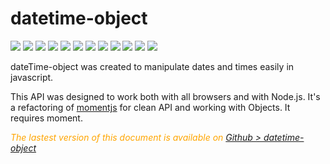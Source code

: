 
# datetime-object

<div style="display:inline">
      <a target="_blank" title="build" href="https://travis-ci.org/Sylvain59650/datetime-object"><img src="https://travis-ci.org/Sylvain59650/datetime-object.png?branch=master" /></a>
      <a target="_blank" title="version" href="https://www.npmjs.com/package/datetime-object"><img src="https://img.shields.io/npm/v/datetime-object.svg" /></a>
      <a target="_blank" title="package" href="https://github.com/Sylvain59650/datetime-object"><img src="https://img.shields.io/github/package-json/v/Sylvain59650/datetime-object.svg" /></a>
      <a target="_blank" title="dependencies" href="https://david-dm.org/Sylvain59650/datetime-object"><img src="https://img.shields.io/david/Sylvain59650/datetime-object.svg" /></a>
      <a target="_blank" title="dependencies graph" href="http://npm.anvaka.com/#/view/2d/datetime-object"><img src="https://img.shields.io/badge/dependencies-graph-blue.svg" /></a>
      <img src="https://img.shields.io/bundlephobia/min/datetime-object.svg" />
      <img src="https://img.shields.io/badge/eslint-ok-blue.svg" />
      <a target="_blank" title="tests" href="https://sylvain59650.github.io/datetime-object/"><img src="https://img.shields.io/badge/tests-passing-brightgreen.svg" /></a>
           <a target="_blank" title="downloads" href="https://www.jsdelivr.com/package/npm/datetime-object"><img src="https://data.jsdelivr.com/v1/package/npm/datetime-object/badge" /></a>
    <a target="_blank" title="cdn" href="https://cdn.jsdelivr.net/npm/datetime-object/distrib/datetime-object.min.js"><img src="https://img.shields.io/badge/cdn-jsdeliv-black.svg" /></a>
      <img src="https://img.shields.io/npm/l/datetime-object.svg" />
      <img src="https://hits.dwyl.com/Sylvain59650/datetime-object.svg" />
    </div>

dateTime-object  was created to manipulate dates and times easily in javascript.

This API was designed to work both with all browsers and with Node.js.
It's a refactoring of [momentjs](https://momentjs.com/) for clean API and working with Objects.
It requires moment.


 <div class="Note" style="color:orange;font-style:italic">
 
  The lastest version of this document is available on [Github > datetime-object](https://sylvain59650.github.io/datetime-object/)
</div>
